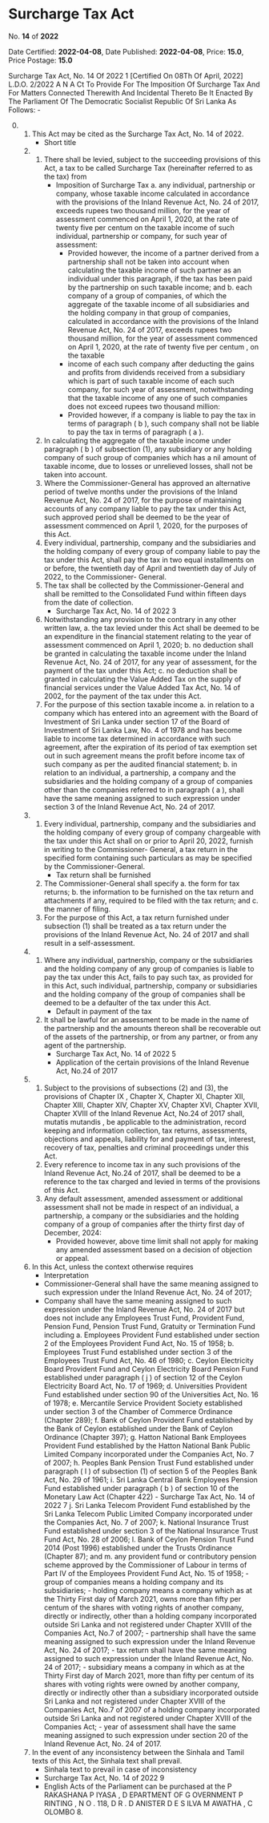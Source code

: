 # Surcharge  Tax  Act

No. **14** of **2022**

Date Certified: **2022-04-08**, Date Published: **2022-04-08**, Price: **15.0**, Price Postage: **15.0**

Surcharge Tax Act, No. 14 Of 2022 1
[Certified On 08Th Of April, 2022]
L.D.O. 2/2022
A N  A Ct   To   Provide   For   The   Imposition   Of   Surcharge   Tax   And
For   Matters   Connected   Therewith   And   Incidental   Thereto
Be It Enacted By The Parliament Of The Democratic Socialist Republic Of Sri Lanka As Follows: -

0. 
    1. This Act may be cited as the Surcharge Tax Act, No. 14 of  2022.
        - Short title
    2. 
        1. There shall be levied, subject to the succeeding provisions of this Act, a tax to be called Surcharge Tax (hereinafter referred to as the tax) from
            - Imposition of Surcharge Tax
            a. any individual, partnership or company, whose taxable income calculated in accordance with the provisions of the Inland Revenue Act, No. 24 of 2017, exceeds rupees two thousand million, for the year of assessment commenced on April 1, 2020, at the rate of twenty five  per centum  on the taxable income of such individual, partnership or company, for such year of assessment:
                - Provided however, the income of a partner derived from a partnership shall not be taken into account when calculating the taxable income of such partner as an individual under this paragraph, if the tax has been paid by the partnership on such taxable income; and
            b. each company of a group of companies, of which the aggregate of the taxable income of all subsidiaries and the holding company in that group of companies, calculated in accordance with the provisions of the Inland Revenue Act, No. 24 of 2017, exceeds rupees two thousand million, for the year of assessment commenced on April 1, 2020,     at the rate of twenty five  per centum , on the taxable
                - income of each such company after deducting the gains and profits from dividends received from a subsidiary which is part of such taxable income of each such company, for such year of assessment, notwithstanding that the taxable income of any one of such companies does not exceed rupees two thousand million:
                - Provided however, if a company is liable to pay the tax in terms of paragraph ( b ), such company shall not be liable to pay the tax in terms of paragraph ( a ).
        2. In calculating the aggregate of the taxable income under paragraph ( b ) of subsection (1), any  subsidiary or any holding company  of such group of companies which has a nil amount of taxable income, due to losses or unrelieved losses, shall not be taken into account.
        3. Where the Commissioner-General has approved an alternative period of twelve months under the provisions of the Inland Revenue Act, No. 24 of 2017,  for the purpose of maintaining accounts of any company liable to pay the tax under this Act, such approved period shall be deemed to be the year of assessment commenced on April 1, 2020, for the purposes of this Act.
        4. Every individual, partnership, company and the subsidiaries and the holding company of every group of company liable to pay the tax under this Act, shall pay the tax in two equal installments on or before, the twentieth day of April and twentieth day of July of 2022, to the Commissioner- General.
        5. The tax shall be collected by the Commissioner-General and shall be remitted to the Consolidated Fund within fifteen days from the date of collection.
            - Surcharge Tax Act, No. 14 of 2022 3
        6. Notwithstanding any provision to the contrary in any other written law,
            a. the tax levied under this Act shall be deemed to be an expenditure in the financial statement relating to the year of assessment commenced on April 1, 2020;
            b. no deduction shall be granted in calculating the taxable income under the Inland Revenue Act, No. 24 of 2017, for any year of assessment, for the payment of the tax under this Act;
            c. no deduction shall be granted in calculating the Value Added Tax on the supply of financial services under the Value Added Tax Act, No. 14 of 2002, for the payment of the tax under this Act.
        7. For the purpose of this section taxable income
            a. in relation to a company which has entered into an agreement with the Board of Investment of Sri Lanka under section 17 of the Board of Investment of Sri Lanka Law, No. 4 of 1978 and has become liable to income tax determined in accordance with such agreement, after the expiration of its period of tax exemption set out in such agreement means the profit before income tax  of such company as per the audited financial statement;
            b. in relation to an individual, a partnership, a company and  the subsidiaries and the holding company of a group of companies  other than the companies referred to in paragraph ( a ), shall have the same meaning assigned to such expression under section 3 of the Inland Revenue Act, No. 24 of 2017.
    3. 
        1. Every individual, partnership, company and  the subsidiaries and the holding company of every group of company  chargeable with the tax under this Act shall on or prior to April 20, 2022, furnish in writing to the Commissioner- General, a tax return in the specified form containing such particulars as may be specified by the Commissioner-General.
            - Tax return shall be furnished
        2. The Commissioner-General shall specify
            a. the form for tax returns;
            b. the information to be furnished on the tax return and attachments if any, required to be filed with the tax return; and
            c. the manner of filing.
        3. For the purpose of this Act, a tax return furnished under subsection (1) shall be treated as a tax return under the provisions of the Inland Revenue Act, No. 24 of 2017 and shall result in a self-assessment.
    4. 
        1. Where any individual, partnership, company or  the subsidiaries and the holding company of any group of companies  is liable to pay the tax under this Act, fails to pay such tax, as provided for in this Act, such individual, partnership, company or  subsidiaries and the holding company of  the group of companies shall be deemed to be a defaulter of the tax under this Act.
            - Default in payment of the tax
        2. It shall be lawful for an assessment to be made in the name of the partnership and the amounts thereon shall be recoverable out of the assets of the partnership, or from any partner, or from any agent of the partnership.
            - Surcharge Tax Act, No. 14 of 2022 5
            - Application of the certain provisions of the Inland Revenue Act, No.24 of 2017
    5. 
        1. Subject to the provisions of subsections (2) and (3), the provisions of Chapter IX , Chapter X, Chapter XI, Chapter XII, Chapter XIII, Chapter XIV, Chapter XV, Chapter XVI, Chapter XVII, Chapter XVIII of the Inland Revenue Act, No.24 of 2017 shall,  mutatis mutandis , be applicable to the administration, record keeping and information collection, tax returns, assessments, objections and appeals, liability for and payment of tax, interest, recovery of tax, penalties and criminal proceedings under this Act.
        2. Every reference to income tax in any such provisions of the Inland Revenue Act, No.24 of 2017, shall be deemed to be a reference to the tax charged and levied in terms of the provisions of this Act.
        3. Any default assessment, amended assessment or additional assessment shall not be made in respect of an individual, a partnership, a company or  the subsidiaries and the holding company of a group of companies  after the thirty first day of December, 2024:
            - Provided however, above time limit shall not apply for making any amended assessment based on a decision of objection or appeal.
    6. In this Act, unless the context otherwise requires
        - Interpretation
        - Commissioner-General shall have the same meaning assigned to such expression under the Inland Revenue Act, No. 24 of 2017;
        - Company shall have the same meaning assigned to such expression under the Inland Revenue Act, No. 24 of 2017 but does not include any Employees Trust Fund, Provident Fund, Pension Fund, Pension Trust Fund, Gratuity or Termination Fund including 
            a. Employees Provident Fund established under section 2 of the Employees Provident Fund Act, No. 15 of 1958;
            b. Employees Trust Fund established under section 3 of the Employees Trust Fund Act, No. 46 of 1980;
            c. Ceylon Electricity Board Provident Fund and Ceylon Electricity Board Pension Fund established under paragraph ( j ) of section 12 of the Ceylon Electricity Board Act, No. 17 of 1969;
            d. Universities Provident Fund established under section 90 of the Universities Act, No. 16 of 1978;
            e. Mercantile Service Provident Society established under section 3 of the Chamber of Commerce Ordinance (Chapter 289);
            f. Bank of Ceylon Provident Fund established by the Bank of Ceylon established under the Bank of Ceylon Ordinance (Chapter 397);
            g. Hatton National Bank Employees Provident Fund established by the Hatton National Bank Public Limited Company incorporated under the Companies Act, No. 7 of 2007;
            h. Peoples Bank Pension Trust Fund established under paragraph ( l ) of subsection (1) of section 5 of the Peoples Bank Act, No. 29 of 1961;
            i. Sri Lanka Central Bank Employees Pension Fund established under paragraph ( b ) of section 10 of the Monetary Law Act (Chapter 422)
                - Surcharge Tax Act, No. 14 of 2022 7
            j. Sri Lanka Telecom Provident Fund established by the Sri Lanka Telecom Public Limited Company incorporated under the Companies Act, No. 7 of 2007;
            k. National Insurance Trust Fund established under section 3 of the National Insurance Trust Fund Act, No. 28 of 2006;
            l. Bank of Ceylon Pension Trust Fund 2014 (Post 1996) established under the Trusts Ordinance (Chapter 87); and
            m. any provident fund or contributory pension scheme approved by the Commissioner of Labour in terms of Part IV of the Employees Provident Fund Act, No. 15 of 1958;
                - group of companies means a holding company and its subsidiaries;
                - holding company means a company which as at the Thirty First day of March 2021, owns more than fifty  per centum  of the shares with voting rights of another company, directly or indirectly, other than a holding company incorporated outside Sri Lanka and not registered under Chapter XVIII of the Companies Act, No.7 of 2007;
                - partnership shall have the same meaning assigned to such expression under the Inland Revenue Act, No. 24 of 2017;
                - tax return shall have the same meaning assigned to such expression under the Inland Revenue Act, No. 24 of 2017;
                - subsidiary means a company in which as at the Thirty First day of March 2021, more than fifty  per centum  of its shares with voting rights were owned by another company, directly or indirectly other than a subsidiary incorporated outside Sri Lanka and not registered under Chapter XVIII of the Companies Act, No.7 of 2007 of a holding company incorporated outside Sri Lanka and not registered under Chapter XVIII of the Companies Act;
                - year of assessment shall have the same meaning assigned to such expression under section 20 of the Inland Revenue Act, No. 24 of 2017.
    7. In the event of any inconsistency between the Sinhala and Tamil texts of this Act, the Sinhala text shall prevail.
        - Sinhala text to prevail in case of inconsistency
        - Surcharge Tax Act, No. 14 of 2022 9
        - English Acts of the Parliament can be purchased at the P RAKASHANA  P IYASA , D EPARTMENT   OF G OVERNMENT  P RINTING , N O . 118, D R . D ANISTER  D E  S ILVA  M AWATHA , C OLOMBO  8.